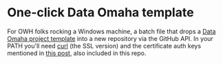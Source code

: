 One-click Data Omaha template
=============

For OWH folks rocking a Windows machine, a batch file that drops a <a href="https://github.com/OWH-projects/owh-base-template" target="_blank">Data Omaha project template</a> into a new repository via the GitHub API. In your PATH you'll need <a href="http://curl.haxx.se/" target="_blank">curl</a> (the SSL version) and the certificate auth keys mentioned in <a href="http://stackoverflow.com/a/13105921/1810071" target="_blank">this post</a>, also included in this repo.

